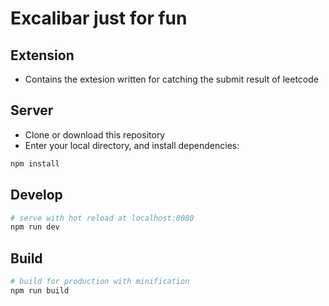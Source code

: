 
# Excalibar just for fun

## Extension
 - Contains the extesion written for catching the submit result of leetcode




## Server

 - Clone or download this repository
 - Enter your local directory, and install dependencies:

``` bash
npm install
```

## Develop

``` bash
# serve with hot reload at localhost:8080
npm run dev
```

## Build

``` bash
# build for production with minification
npm run build
```
